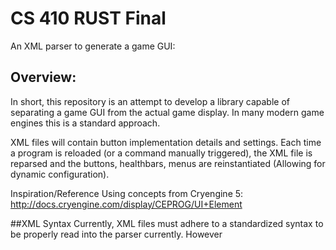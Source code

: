 # CS 410 RUST Final
An XML parser to generate a game GUI:


## Overview:
In short, this repository is an attempt to develop a library capable of separating a game GUI from 
the actual game display. In many modern game engines this is a standard approach. 

XML files will contain button implementation details and settings. Each time a program is reloaded 
(or a command manually triggered), the XML file is reparsed and the buttons, healthbars, menus are 
reinstantiated (Allowing for dynamic configuration).

Inspiration/Reference Using concepts from Cryengine 5: http://docs.cryengine.com/display/CEPROG/UI+Element


##XML Syntax
Currently, XML files must adhere to a standardized syntax to be properly read into the parser currently. 
However
